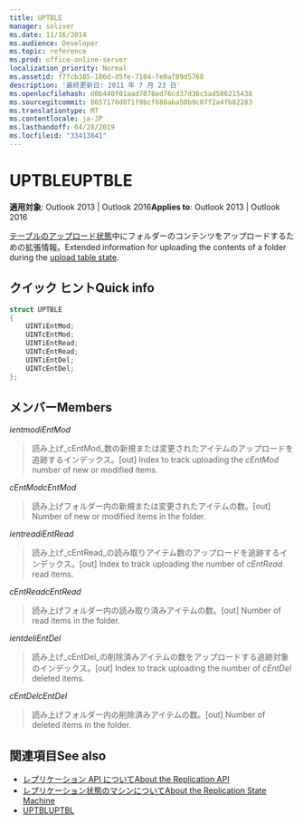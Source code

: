 ```yaml
---
title: UPTBLE
manager: soliver
ms.date: 11/16/2014
ms.audience: Developer
ms.topic: reference
ms.prod: office-online-server
localization_priority: Normal
ms.assetid: f7fcb385-186d-d5fe-7104-fe0af09d5768
description: '最終更新日: 2011 年 7 月 23 日'
ms.openlocfilehash: d0b440f01aad7078ed76cd37d36c5ad506215438
ms.sourcegitcommit: 8657170d071f9bcf680aba50b9c07f2a4fb82283
ms.translationtype: MT
ms.contentlocale: ja-JP
ms.lasthandoff: 04/28/2019
ms.locfileid: "33413841"
---
```

# <a name="uptble"></a><span data-ttu-id="1ba4e-103">UPTBLE</span><span class="sxs-lookup"><span data-stu-id="1ba4e-103">UPTBLE</span></span>

<span data-ttu-id="1ba4e-104">**適用対象**: Outlook 2013 | Outlook 2016</span><span class="sxs-lookup"><span data-stu-id="1ba4e-104">**Applies to**: Outlook 2013 | Outlook 2016</span></span> 
  
<span data-ttu-id="1ba4e-105">[テーブルのアップロード状態](upload-table-state.md)中にフォルダーのコンテンツをアップロードするための拡張情報。</span><span class="sxs-lookup"><span data-stu-id="1ba4e-105">Extended information for uploading the contents of a folder during the [upload table state](upload-table-state.md).</span></span>
  
## <a name="quick-info"></a><span data-ttu-id="1ba4e-106">クイック ヒント</span><span class="sxs-lookup"><span data-stu-id="1ba4e-106">Quick info</span></span>

```cpp
struct UPTBLE 
{ 
    UINTiEntMod; 
    UINTcEntMod; 
    UINTiEntRead; 
    UINTcEntRead; 
    UINTiEntDel; 
    UINTcEntDel; 
};
```

## <a name="members"></a><span data-ttu-id="1ba4e-107">メンバー</span><span class="sxs-lookup"><span data-stu-id="1ba4e-107">Members</span></span>

 <span data-ttu-id="1ba4e-108">_ientmod_</span><span class="sxs-lookup"><span data-stu-id="1ba4e-108">_iEntMod_</span></span>
  
>  <span data-ttu-id="1ba4e-109">読み上げ_cEntMod_数の新規または変更されたアイテムのアップロードを追跡するインデックス。</span><span class="sxs-lookup"><span data-stu-id="1ba4e-109">[out] Index to track uploading the  _cEntMod_ number of new or modified items.</span></span> 
    
 <span data-ttu-id="1ba4e-110">_cEntMod_</span><span class="sxs-lookup"><span data-stu-id="1ba4e-110">_cEntMod_</span></span>
  
>  <span data-ttu-id="1ba4e-111">読み上げフォルダー内の新規または変更されたアイテムの数。</span><span class="sxs-lookup"><span data-stu-id="1ba4e-111">[out] Number of new or modified items in the folder.</span></span> 
    
 <span data-ttu-id="1ba4e-112">_ientread_</span><span class="sxs-lookup"><span data-stu-id="1ba4e-112">_iEntRead_</span></span>
  
>  <span data-ttu-id="1ba4e-113">読み上げ_cEntRead_の読み取りアイテム数のアップロードを追跡するインデックス。</span><span class="sxs-lookup"><span data-stu-id="1ba4e-113">[out] Index to track uploading the number of  _cEntRead_ read items.</span></span> 
    
 <span data-ttu-id="1ba4e-114">_cEntRead_</span><span class="sxs-lookup"><span data-stu-id="1ba4e-114">_cEntRead_</span></span>
  
>  <span data-ttu-id="1ba4e-115">読み上げフォルダー内の読み取り済みアイテムの数。</span><span class="sxs-lookup"><span data-stu-id="1ba4e-115">[out] Number of read items in the folder.</span></span> 
    
 <span data-ttu-id="1ba4e-116">_ientdel_</span><span class="sxs-lookup"><span data-stu-id="1ba4e-116">_iEntDel_</span></span>
  
>  <span data-ttu-id="1ba4e-117">読み上げ_cEntDel_の削除済みアイテムの数をアップロードする追跡対象のインデックス。</span><span class="sxs-lookup"><span data-stu-id="1ba4e-117">[out] Index to track uploading the number of  _cEntDel_ deleted items.</span></span> 
    
 <span data-ttu-id="1ba4e-118">_cEntDel_</span><span class="sxs-lookup"><span data-stu-id="1ba4e-118">_cEntDel_</span></span>
  
>  <span data-ttu-id="1ba4e-119">読み上げフォルダー内の削除済みアイテムの数。</span><span class="sxs-lookup"><span data-stu-id="1ba4e-119">[out] Number of deleted items in the folder.</span></span> 
    
## <a name="see-also"></a><span data-ttu-id="1ba4e-120">関連項目</span><span class="sxs-lookup"><span data-stu-id="1ba4e-120">See also</span></span>

- [<span data-ttu-id="1ba4e-121">レプリケーション API について</span><span class="sxs-lookup"><span data-stu-id="1ba4e-121">About the Replication API</span></span>](about-the-replication-api.md) 
- [<span data-ttu-id="1ba4e-122">レプリケーション状態のマシンについて</span><span class="sxs-lookup"><span data-stu-id="1ba4e-122">About the Replication State Machine</span></span>](about-the-replication-state-machine.md)
- [<span data-ttu-id="1ba4e-123">UPTBL</span><span class="sxs-lookup"><span data-stu-id="1ba4e-123">UPTBL</span></span>](uptbl.md)

